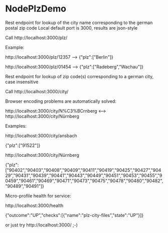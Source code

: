 # NodePlzDemo
Rest endpoint for lookup of the city name corresponding to the german postal zip code
Local default port is 3000, results are json-style

Call http://localhost:3000/plz/<zipcode>

Example:

http://localhost:3000/plz/12357 --> {"plz":["Berlin"]}

http://localhost:3000/plz/01454 --> {"plz":["Radeberg","Wachau"]}

Rest endpoint for lookup of zip code(s) corresponding to a german city, case insensitive

Call http://localhost:3000/city/<city>
  
Browser encoding problems are automatically solved:

http://localhost:3000/city/N%C3%BCrnberg <--> http://localhost:3000/city/Nürnberg

Examples:

http://localhost:3000/city/ansbach

{"plz":["91522"]}

http://localhost:3000/city/Nürnberg

{"plz":["90402","90403","90408","90409","90411","90419","90425","90427","90429","90431","90439","90441","90443","90449","90451","90453","90455","90459","90461","90469","90471","90473","90475","90478","90480","90482","90489","90491"]}

Micro-profile health for service:

http://localhost:3000/health

{"outcome":"UP","checks":[{"name":"plz-city-files","state":"UP"}]}

or just try http://localhost:3000/ ;-)
